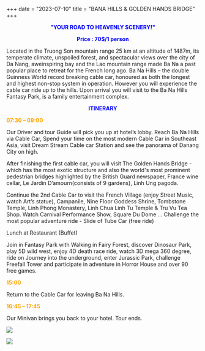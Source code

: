 +++
date = "2023-07-10"
title = "BANA HILLS & GOLDEN HANDS BRIDGE"
+++


<p style="text-align: center; color: blue; font-weight: bold">"YOUR ROAD TO HEAVENLY SCENERY!"</p>

<p style="text-align: center; color: blue; font-weight: bold">Price : 70$/1 person</p>

<!--more-->

Located in the Truong Son mountain range 25 km at an altitude of 1487m, its temperate climate, unspoiled forest, and spectacular views over the city of Da Nang, aweinspiring bay and the Lao mountain range made Ba Na a past popular place to retreat for the French long ago. Ba Na Hills – the double Guinness World record breaking cable car, honoured as both the longest and highest non-stop system in operation. However you will experience the cable car ride up to the hills. Upon arrival you will visit to the Ba Na Hills Fantasy Park, is a family entertainment complex.

<p style="text-align: center; color: blue; font-weight: bold">ITINERARY</p>


<p style="color: orange; font-weight: bold">07:30 – 09:00</p>  Our Driver and tour Guide will pick you up at hotel’s lobby. Reach Ba Na Hills via Cable Car, Spend your time on the most modern Cable Car in Southeast Asia, visit Dream Stream Cable car Station and see the panorama of Danang City on high.

After finishing the first cable car, you will visit The Golden Hands Bridge - which has the most exotic structure and also the world's most prominent pedestrian bridges highlighted by the British Guard newspaper, France wine cellar, Le Jardin D’amourn(consists of 9 gardens), Linh Ung pagoda.

Continue the 2nd Cable Car to visit the French Village (enjoy Street Music, watch Art’s statue), Campanile, Nine Floor Goddess Shrine, Tombstone Temple, Linh Phong Monastery, Linh Chua Linh Tu Temple & Tru Vu Tea Shop. Watch Carnival Performance Show, Square Du Dome ... Challenge the most popular adventure ride - Slide of Tube Car (free ride)

Lunch at Restaurant (Buffet)

Join in Fantasy Park with Walking in Fairy Forest, discover Dinosaur Park, play 5D wild west, enjoy 4D death race ride, watch 3D mega 360 degree, ride on Journey into the underground, enter Jurassic Park, challenge Freefall Tower and participate in adventure in Horror House and over 90 free games.

<p style="color: orange; font-weight: bold">15:00</p> 



Return to the Cable Car for leaving Ba Na Hills.

<p style="color: orange; font-weight: bold">16:45 – 17:45</p>  

Our Minivan brings you back to your hotel. Tour ends.

![](images/bana.jpg)

![](images/bana_2.jpg)
